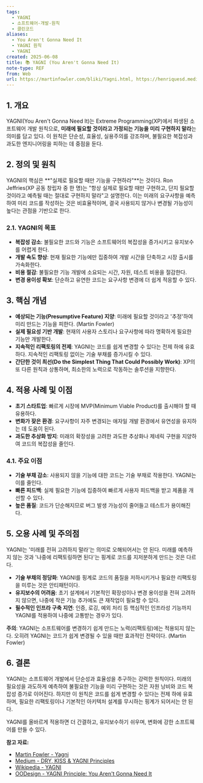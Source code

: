 ```yaml
---
tags:
  - YAGNI
  - 소프트웨어-개발-원칙
  - 클린코드
aliases:
  - You Aren't Gonna Need It
  - YAGNI 원칙
  - YAGNI
created: 2025-06-08
title: 📚 YAGNI (You Aren't Gonna Need It)
note-type: REF
from: Web
url: https://martinfowler.com/bliki/Yagni.html, https://henriquesd.medium.com/dry-kiss-yagni-principles-1ce09d9c601f, https://en.wikipedia.org/wiki/YAGNI, https://www.oodesign.com/yagni-you-arent-gonna-need-it
---
```


## 1. 개요

YAGNI(You Aren't Gonna Need It)는 Extreme Programming(XP)에서 파생된 소프트웨어 개발 원칙으로, **미래에 필요할 것이라고 가정되는 기능을 미리 구현하지 말라**는 의미를 담고 있다. 이 원칙은 단순성, 효율성, 실용주의를 강조하며, 불필요한 복잡성과 과도한 엔지니어링을 피하는 데 중점을 둔다.

## 2. 정의 및 원칙

YAGNI의 핵심은 **"실제로 필요할 때만 기능을 구현하라"**는 것이다. Ron Jeffries(XP 공동 창립자 중 한 명)는 "항상 실제로 필요할 때만 구현하고, 단지 필요할 것이라고 예측될 때는 절대로 구현하지 말라"고 설명한다. 이는 미래의 요구사항을 예측하여 미리 코드를 작성하는 것은 비효율적이며, 결국 사용되지 않거나 변경될 가능성이 높다는 관점을 기반으로 한다.

### 2.1. YAGNI의 목표

*   **복잡성 감소**: 불필요한 코드와 기능은 소프트웨어의 복잡성을 증가시키고 유지보수를 어렵게 한다.
*   **개발 속도 향상**: 현재 필요한 기능에만 집중하여 개발 시간을 단축하고 시장 출시를 가속화한다.
*   **비용 절감**: 불필요한 기능 개발에 소요되는 시간, 자원, 테스트 비용을 절감한다.
*   **변경 용이성 확보**: 단순하고 유연한 코드는 요구사항 변경에 더 쉽게 적응할 수 있다.

## 3. 핵심 개념

*   **예상되는 기능(Presumptive Feature) 지양**: 미래에 필요할 것이라고 '추정'하여 미리 만드는 기능을 피한다. (Martin Fowler)
*   **실제 필요성 기반 개발**: 현재의 사용자 스토리나 요구사항에 따라 명확하게 필요한 기능만 개발한다.
*   **지속적인 리팩토링의 전제**: YAGNI는 코드를 쉽게 변경할 수 있다는 전제 하에 유효하다. 지속적인 리팩토링 없이는 기술 부채를 증가시킬 수 있다.
*   **간단한 것이 최선(Do the Simplest Thing That Could Possibly Work)**: XP의 또 다른 원칙과 상통하며, 최소한의 노력으로 작동하는 솔루션을 지향한다.

## 4. 적용 사례 및 이점

*   **초기 스타트업**: 빠르게 시장에 MVP(Minimum Viable Product)를 출시해야 할 때 유용하다.
*   **변화가 잦은 환경**: 요구사항이 자주 변경되는 애자일 개발 환경에서 유연성을 유지하는 데 도움이 된다.
*   **과도한 추상화 방지**: 미래의 확장성을 고려한 과도한 추상화나 제네릭 구현을 지양하여 코드의 복잡성을 줄인다.

### 4.1. 주요 이점

*   **기술 부채 감소**: 사용되지 않을 기능에 대한 코드는 기술 부채로 작용한다. YAGNI는 이를 줄인다.
*   **빠른 피드백**: 실제 필요한 기능에 집중하여 빠르게 사용자 피드백을 받고 제품을 개선할 수 있다.
*   **높은 품질**: 코드가 단순해지므로 버그 발생 가능성이 줄어들고 테스트가 용이해진다.

## 5. 오용 사례 및 주의점

YAGNI는 '미래를 전혀 고려하지 말라'는 의미로 오해되어서는 안 된다. 미래를 예측하지 않는 것과 '나중에 리팩토링하면 된다'는 핑계로 코드를 지저분하게 만드는 것은 다르다.

*   **기술 부채의 정당화**: YAGNI를 핑계로 코드의 품질을 저하시키거나 필요한 리팩토링을 미루는 것은 안티패턴이다.
*   **유지보수의 어려움**: 초기 설계에서 기본적인 확장성이나 변경 용이성을 전혀 고려하지 않으면, 나중에 작은 기능 추가에도 큰 재작업이 필요할 수 있다.
*   **필수적인 인프라 구축 지연**: 인증, 로깅, 예외 처리 등 핵심적인 인프라성 기능까지 YAGNI를 적용하여 나중에 고통받는 경우가 있다.

**주의**: YAGNI는 소프트웨어를 변경하기 쉽게 만드는 노력(리팩토링)에는 적용되지 않는다. 오히려 YAGNI는 코드가 쉽게 변경될 수 있을 때만 효과적인 전략이다. (Martin Fowler)


## 6. 결론

YAGNI는 소프트웨어 개발에서 단순성과 효율성을 추구하는 강력한 원칙이다. 미래의 필요성을 과도하게 예측하여 불필요한 기능을 미리 구현하는 것은 자원 낭비와 코드 복잡성 증가로 이어진다. 하지만 이 원칙은 코드를 쉽게 변경할 수 있다는 전제 하에 유효하며, 필요한 리팩토링이나 기본적인 아키텍처 설계를 무시하는 핑계가 되어서는 안 된다.

YAGNI를 올바르게 적용하면 더 간결하고, 유지보수하기 쉬우며, 변화에 강한 소프트웨어를 만들 수 있다.

**참고 자료:**

*   [Martin Fowler - Yagni](https://martinfowler.com/bliki/Yagni.html)
*   [Medium - DRY, KISS & YAGNI Principles](https://henriquesd.medium.com/dry-kiss-yagni-principles-1ce09d9c601f)
*   [Wikipedia - YAGNI](https://en.wikipedia.org/wiki/YAGNI)
*   [OODesign - YAGNI Principle: You Aren't Gonna Need It](https://www.oodesign.com/yagni-you-arent-gonna-need-it) 